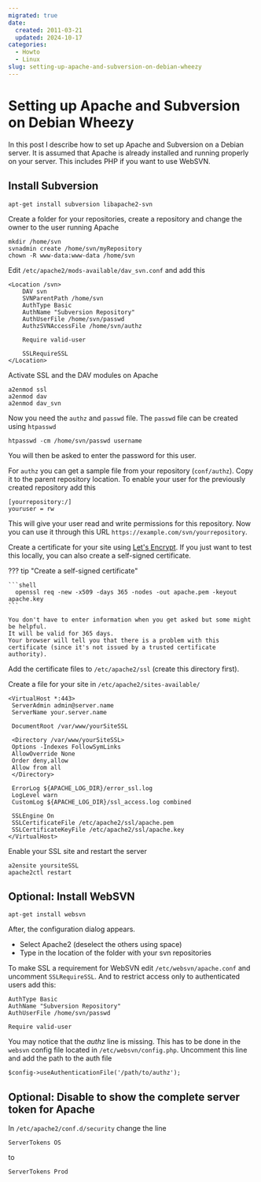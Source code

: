 ```yaml
---
migrated: true
date:
  created: 2011-03-21
  updated: 2024-10-17
categories:
  - Howto
  - Linux
slug: setting-up-apache-and-subversion-on-debian-wheezy
---
```

# Setting up Apache and Subversion on Debian Wheezy

In this post I describe how to set up Apache and Subversion on a Debian server.
It is assumed that Apache is already installed and running properly on your server.
This includes PHP if you want to use WebSVN.

<!-- more -->

## Install Subversion

```shell
apt-get install subversion libapache2-svn
```

Create a folder for your repositories, create a repository and change the owner to the user running Apache

```shell
mkdir /home/svn
svnadmin create /home/svn/myRepository
chown -R www-data:www-data /home/svn
```

Edit `/etc/apache2/mods-available/dav_svn.conf` and add this

```apacheconf title="/etc/apache2/mods-available/dav_svn.conf"
<Location /svn>
    DAV svn
    SVNParentPath /home/svn
    AuthType Basic
    AuthName "Subversion Repository"
    AuthUserFile /home/svn/passwd
    AuthzSVNAccessFile /home/svn/authz

    Require valid-user

    SSLRequireSSL
</Location>
```

Activate SSL and the DAV modules on Apache

```shell
a2enmod ssl
a2enmod dav
a2enmod dav_svn
```

Now you need the `authz` and `passwd` file.
The `passwd` file can be created using `htpasswd`

```shell
htpasswd -cm /home/svn/passwd username
```

You will then be asked to enter the password for this user.

For `authz` you can get a sample file from your repository (`conf/authz`).
Copy it to the parent repository location.
To enable your user for the previously created repository add this

```text
[yourrepository:/]
youruser = rw
```

This will give your user read and write permissions for this repository.
Now you can use it through this URL `https://example.com/svn/yourrepository`.

Create a certificate for your site using [Let's Encrypt](https://letsencrypt.org/getting-started/).
If you just want to test this locally, you can also create a self-signed certificate.

??? tip "Create a self-signed certificate"

    ```shell
      openssl req -new -x509 -days 365 -nodes -out apache.pem -keyout apache.key
    ```

    You don't have to enter information when you get asked but some might be helpful.
    It will be valid for 365 days.
    Your browser will tell you that there is a problem with this certificate (since it's not issued by a trusted certificate authority).

Add the certificate files to `/etc/apache2/ssl` (create this directory first).

Create a file for your site in `/etc/apache2/sites-available/`

```apacheconf title="/etc/apache2/sites-available/yourSiteSSL"
<VirtualHost *:443>
 ServerAdmin admin@server.name
 ServerName your.server.name

 DocumentRoot /var/www/yourSiteSSL

 <Directory /var/www/yourSiteSSL>
 Options -Indexes FollowSymLinks
 AllowOverride None
 Order deny,allow
 Allow from all
 </Directory>

 ErrorLog ${APACHE_LOG_DIR}/error_ssl.log
 LogLevel warn
 CustomLog ${APACHE_LOG_DIR}/ssl_access.log combined

 SSLEngine On
 SSLCertificateFile /etc/apache2/ssl/apache.pem
 SSLCertificateKeyFile /etc/apache2/ssl/apache.key
</VirtualHost>
```

Enable your SSL site and restart the server

```shell
a2ensite yoursiteSSL
apache2ctl restart
```

## **Optional:** Install WebSVN

```shell
apt-get install websvn
```

After, the configuration dialog appears.

* Select Apache2 (deselect the others using space)
* Type in the location of the folder with your svn repositories

To make SSL a requirement for WebSVN edit `/etc/websvn/apache.conf` and uncomment `SSLRequireSSL`.
And to restrict access only to authenticated users add this:

```apacheconf
AuthType Basic
AuthName "Subversion Repository"
AuthUserFile /home/svn/passwd

Require valid-user
```

You may notice that the _authz_ line is missing.
This has to be done in the `websvn` config file located in `/etc/websvn/config.php`.
Uncomment this line and add the path to the auth file

```text
$config->useAuthenticationFile('/path/to/authz');
```

## **Optional:** Disable to show the complete server token for Apache

In `/etc/apache2/conf.d/security` change the line

```apacheconf
ServerTokens OS
```

to

```apacheconf
ServerTokens Prod
```
